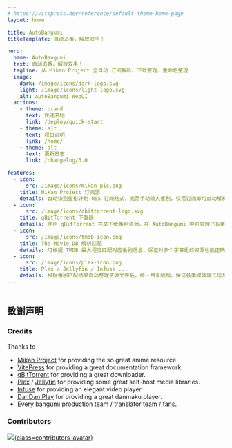 ```yaml
---
# https://vitepress.dev/reference/default-theme-home-page
layout: home

title: AutoBangumi
titleTemplate: 自动追番，解放双手！

hero:
  name: AutoBangumi
  text: 自动追番，解放双手！
  tagline: 从 Mikan Project 全自动 订阅解析、下载管理、重命名整理
  image:
    dark: /image/icons/dark-logo.svg
    light: /image/icons/light-logo.svg
    alt: AutoBangumi WebUI
  actions:
    - theme: brand
      text: 快速开始
      link: /deploy/quick-start
    - theme: alt
      text: 项目说明
      link: /home/
    - theme: alt
      text: 更新日志
      link: /changelog/3.0

features:
  - icon:
      src: /image/icons/mikan-pic.png
    title: Mikan Project 订阅源
    details: 自动识别蜜柑计划 RSS 订阅格式，无需手动输入番剧，仅需订阅即可自动解析、下载、整理。
  - icon:
      src: /image/icons/qbittorrent-logo.svg
    title: qBitTorrent 下载器
    details: 使用 qBitTorrent 共享下载番剧资源，在 AutoBangumi 中可管理已有番剧、下载旧番、删除番剧。
  - icon:
      src: /image/icons/tmdb-icon.png
    title: The Movie DB 解析匹配
    details: 可根据 TMDB 最大程度匹配对应番剧信息，保证对多个字幕组的资源也能正确匹配与解析。
  - icon:
      src: /image/icons/plex-icon.png
    title: Plex / Jellyfin / Infuse ...
    details: 根据番剧匹配结果自动整理资源文件名，统一目录结构，保证各类媒体库元信息刮削成功率。
---
```



<div class="container">
<div class="vp-doc">

## 致谢声明

### Credits
Thanks to 
- [Mikan Project](https://mikanani.me) for providing the so great anime resource.
- [VitePress](https://vitepress.dev) for providing a great documentation framework.
- [qBitTorrent](https://www.qbittorrent.org) for providing a great downloader.
- [Plex](https://www.plex.tv) / [Jellyfin](https://jellyfin.org) for providing some great self-host media libraries.
- [Infuse](https://firecore.com/infuse) for providing an elegant video player.
- [DanDan Play](https://www.dandanplay.com) for providing a great danmaku player.
- Every bangumi production team / translator team / fans.

### Contributors

[
  ![](https://contrib.rocks/image?repo=EstrellaXD/Auto_Bangumi){class=contributors-avatar}
](https://github.com/EstrellaXD/Auto_Bangumi/graphs/contributors)


</div>
</div>

<style scoped>
.container {
  display: flex;
  flex-direction: column;
  margin: 0 auto;
  /**
   * same as VPHero.vue
   * https://github.com/vuejs/vitepress/blob/v1.0.0-beta.5/src/client/theme-default/components/VPHero.vue#L83
   */
  max-width: 1152px;
}
.contributors-avatar {
  max-width: 600px;
}
</style>



